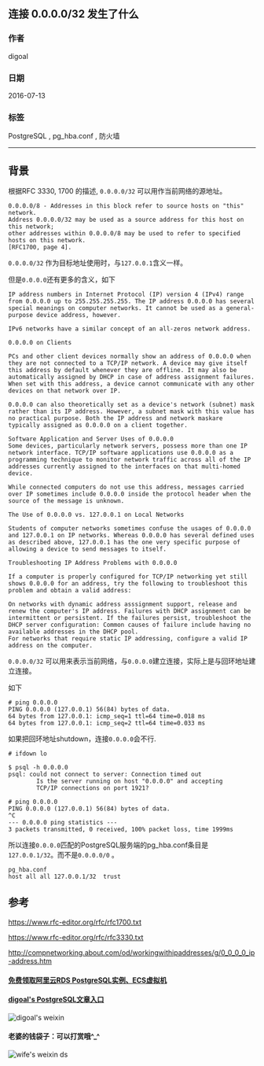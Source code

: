 ## 连接 0.0.0.0/32 发生了什么  
                                                                                                                                                                                                           
### 作者                                                                                                                                                                                                           
digoal                                                                                                                                                                                                           
                                                                                                                                                                                                           
### 日期                                                                                                                                                                                                           
2016-07-13                                                                                                                                                                                                    
                                                                                                                                                                                                           
### 标签                                                                                                                                                                                                           
PostgreSQL , pg_hba.conf , 防火墙         
                                                                                                                                                                                                           
----                                                                                                                                                                                                           
                                                                                                                                                                                                           
## 背景                                                                                               
根据RFC 3330, 1700 的描述, ```0.0.0.0/32``` 可以用作当前网络的源地址。      
  
```  
0.0.0.0/8 - Addresses in this block refer to source hosts on "this" network.    
Address 0.0.0.0/32 may be used as a source address for this host on this network;   
other addresses within 0.0.0.0/8 may be used to refer to specified hosts on this network.  
[RFC1700, page 4].  
```  
    
```0.0.0.0/32``` 作为目标地址使用时，与```127.0.0.1```含义一样。    
  
但是```0.0.0.0```还有更多的含义，如下    
  
```  
IP address numbers in Internet Protocol (IP) version 4 (IPv4) range from 0.0.0.0 up to 255.255.255.255. The IP address 0.0.0.0 has several special meanings on computer networks. It cannot be used as a general-purpose device address, however.  
  
IPv6 networks have a similar concept of an all-zeros network address.  
  
0.0.0.0 on Clients  
  
PCs and other client devices normally show an address of 0.0.0.0 when they are not connected to a TCP/IP network. A device may give itself this address by default whenever they are offline. It may also be automatically assigned by DHCP in case of address assignment failures.  When set with this address, a device cannot communicate with any other devices on that network over IP.  
  
0.0.0.0 can also theoretically set as a device's network (subnet) mask rather than its IP address. However, a subnet mask with this value has no practical purpose. Both the IP address and network maskare typically assigned as 0.0.0.0 on a client together.    
  
Software Application and Server Uses of 0.0.0.0  
Some devices, particularly network servers, possess more than one IP network interface. TCP/IP software applications use 0.0.0.0 as a programming technique to monitor network traffic across all of the IP addresses currently assigned to the interfaces on that multi-homed device.  
  
While connected computers do not use this address, messages carried over IP sometimes include 0.0.0.0 inside the protocol header when the source of the message is unknown.  
  
The Use of 0.0.0.0 vs. 127.0.0.1 on Local Networks  
  
Students of computer networks sometimes confuse the usages of 0.0.0.0 and 127.0.0.1 on IP networks. Whereas 0.0.0.0 has several defined uses as described above, 127.0.0.1 has the one very specific purpose of allowing a device to send messages to itself.  
  
Troubleshooting IP Address Problems with 0.0.0.0  
  
If a computer is properly configured for TCP/IP networking yet still shows 0.0.0.0 for an address, try the following to troubleshoot this problem and obtain a valid address:  
  
On networks with dynamic address asssignment support, release and renew the computer's IP address. Failures with DHCP assignment can be intermittent or persistent. If the failures persist, troubleshoot the DHCP server configuration: Common causes of failure include having no available addresses in the DHCP pool.  
For networks that require static IP addressing, configure a valid IP address on the computer.  
```  
  
```0.0.0.0/32``` 可以用来表示当前网络，与```0.0.0.0```建立连接，实际上是与回环地址建立连接。      
  
如下  
  
```  
# ping 0.0.0.0  
PING 0.0.0.0 (127.0.0.1) 56(84) bytes of data.  
64 bytes from 127.0.0.1: icmp_seq=1 ttl=64 time=0.018 ms  
64 bytes from 127.0.0.1: icmp_seq=2 ttl=64 time=0.033 ms  
```  
  
如果把回环地址shutdown，连接```0.0.0.0```会不行.  
  
```  
# ifdown lo  
  
$ psql -h 0.0.0.0  
psql: could not connect to server: Connection timed out  
        Is the server running on host "0.0.0.0" and accepting  
        TCP/IP connections on port 1921?  
  
# ping 0.0.0.0  
PING 0.0.0.0 (127.0.0.1) 56(84) bytes of data.  
^C  
--- 0.0.0.0 ping statistics ---  
3 packets transmitted, 0 received, 100% packet loss, time 1999ms  
```  
  
所以连接```0.0.0.0```匹配的PostgreSQL服务端的pg_hba.conf条目是```127.0.0.1/32```。而不是```0.0.0.0/0``` 。   
  
```  
pg_hba.conf  
host all all 127.0.0.1/32  trust  
```  
  
## 参考  
https://www.rfc-editor.org/rfc/rfc1700.txt  
  
https://www.rfc-editor.org/rfc/rfc3330.txt  
  
http://compnetworking.about.com/od/workingwithipaddresses/g/0_0_0_0_ip-address.htm  
  
  
  
  
  
  
  
  
  
  
  
  
  
#### [免费领取阿里云RDS PostgreSQL实例、ECS虚拟机](https://free.aliyun.com/ "57258f76c37864c6e6d23383d05714ea")
  
  
#### [digoal's PostgreSQL文章入口](https://github.com/digoal/blog/blob/master/README.md "22709685feb7cab07d30f30387f0a9ae")
  
  
![digoal's weixin](../pic/digoal_weixin.jpg "f7ad92eeba24523fd47a6e1a0e691b59")
  
  
#### 老婆的钱袋子：可以打赏哦^_^  
![wife's weixin ds](../pic/wife_weixin_ds.jpg "acd5cce1a143ef1d6931b1956457bc9f")
  
